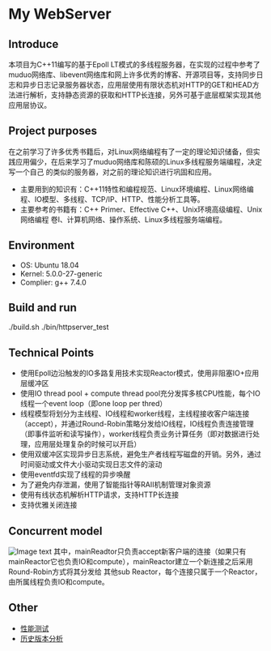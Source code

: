 # My WebServer
## Introduce
本项目为C++11编写的基于Epoll LT模式的多线程服务器，在实现的过程中参考了muduo网络库、libevent网络库和网上许多优秀的博客、开源项目等，支持同步日志和异步日志记录服务器状态，应用层使用有限状态机对HTTP的GET和HEAD方法进行解析，支持静态资源的获取和HTTP长连接，另外可基于底层框架实现其他应用层协议。
## Project purposes
在之前学习了许多优秀书籍后，对Linux网络编程有了一定的理论知识储备，但实践应用偏少，在后来学习了muduo网络库和陈硕的Linux多线程服务端编程，决定写一个自己
的类似的服务器，对之前的理论知识进行巩固和应用。
- 主要用到的知识有：C++11特性和编程规范、Linux环境编程、Linux网络编程、IO模型、多线程、TCP/IP、HTTP、性能分析工具等。
- 主要参考的书籍有：C++ Primer、Effective C++、Unix环境高级编程、Unix网络编程 卷I、计算机网络、操作系统、Linux多线程服务端编程。
## Environment
- OS: Ubuntu 18.04
- Kernel: 5.0.0-27-generic
- Complier: g++ 7.4.0
## Build and run
./build.sh 
./bin/httpserver_test 
## Technical Points
- 使用Epoll边沿触发的IO多路复用技术实现Reactor模式，使用非阻塞IO+应用层缓冲区
- 使用IO thread pool + compute thread pool充分发挥多核CPU性能，每个IO线程一个event loop（即one loop per thred）
- 线程模型将划分为主线程、IO线程和worker线程，主线程接收客户端连接（accept），并通过Round-Robin策略分发给IO线程，IO线程负责连接管理（即事件监听和读写操作），worker线程负责业务计算任务（即对数据进行处理，应用层处理复杂的时候可以开启）
- 使用双缓冲区实现异步日志系统，避免生产者线程写磁盘的开销。另外，通过时间驱动或文件大小驱动实现日志文件的滚动
- 使用eventfd实现了线程的异步唤醒
- 为了避免内存泄漏，使用了智能指针等RAII机制管理对象资源
- 使用有线状态机解析HTTP请求，支持HTTP长连接
- 支持优雅关闭连接
## Concurrent model
![Image text](https://github.com/Canna011/myWebServer/blob/master/dec%26img/IO%E6%A8%A1%E5%9E%8B.png) 
其中，mainReadtor只负责accept新客户端的连接（如果只有mainReactor它也负责IO和compute），mainReactor建立一个新连接之后采用Round-Robin方式将其分发给
其他sub Reactor，每个连接只属于一个Reactor，由所属线程负责IO和compute。
## Other
- [性能测试]()
- [历史版本分析]()
